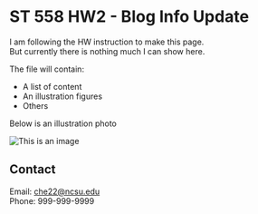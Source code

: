 # ST 558 HW2 - Blog Info Update
I am following the HW instruction to make this page.  
But currently there is nothing much I can show here.  

The file will contain:
- A list of content
- An illustration figures
- Others  

Below is an illustration photo

![This is an image](https://cdn.cnn.com/cnnnext/dam/assets/150324154003-01-internet-cats-restricted-medium-plus-169.jpg)

## Contact
Email: che22@ncsu.edu  
Phone: 999-999-9999

